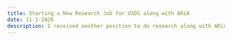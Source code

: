 ```yaml
---
title: Starting a New Research Job for USDS along with ARiA
date: 11-1-2020
description: I received another position to do research along with ARiA. We are developing software for the US-Navy.
---
```

